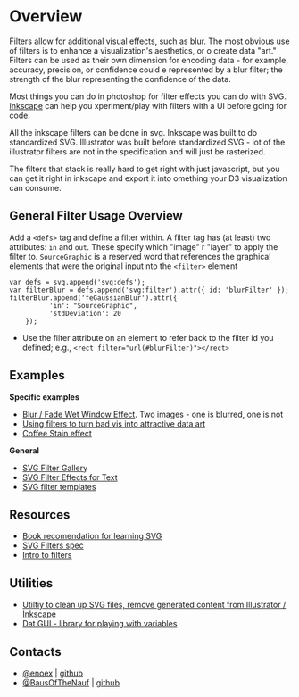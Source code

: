 # Overview
 Filters allow for additional visual effects, such as blur. The most obvious use of filters is to enhance a visualization's aesthetics, or o create data "art." Filters can be used as their own dimension for encoding data - for example, accuracy, precision, or confidence could e represented by a blur filter; the strength of the blur representing the confidence of the data.
 
 Most things you can do in photoshop for filter effects you can do with SVG. [Inkscape](http://www.inkscape.org/en/) can help you xperiment/play with filters with a UI before going for code.
 
 
 All the inkscape filters can be done in svg. Inkscape was built to do standardized SVG.  Illustrator was built before standardized SVG -  lot of the illustrator filters are not in the specification and will just be rasterized.
 
 
 The filters that stack is really hard to get right with just javascript, but you can get it right in inkscape and export it into omething your D3 visualization can consume.
 
## General Filter Usage Overview
 
Add a `<defs>` tag and define a filter within. A filter tag has (at least) two attributes: `in` and `out`. These specify which "image" r "layer" to apply the filter to. `SourceGraphic` is a reserved word that references the graphical elements that were the original input nto the `<filter>` element
 
 ```
 var defs = svg.append('svg:defs');
 var filterBlur = defs.append('svg:filter').attr({ id: 'blurFilter' });
 filterBlur.append('feGaussianBlur').attr({
           'in': "SourceGraphic",
           'stdDeviation': 20
     });
 ```
 
 * Use the filter attribute on an element to refer back to the filter id you defined; e.g., `<rect filter="url(#blurFilter)"></rect>`
 
## Examples
 **Specific examples**
 
 * [Blur / Fade Wet Window Effect](http://bl.ocks.org/enoex/9626212). Two images - one is blurred, one is not 
 * [Using filters to turn bad vis into attractive data art](http://guildwars2viz.com/)
 * [Coffee Stain effect](https://dl.dropboxusercontent.com/u/55434504/CoffeeStain_collection.svg)
 
 **General**
 
 * [SVG Filter Gallery](https://dl.dropboxusercontent.com/u/55434504/SVG_Gallery.html)
 * [SVG Filter Effects for Text](https://dl.dropboxusercontent.com/u/55434504/text_effects1.svg)
 * [SVG filter templates](https://github.com/roundrobin/d3-svg-filter-templates)
 
 
## Resources
 * [Book recomendation for learning SVG](http://commons.oreilly.com/wiki/index.php/SVG_Essentials)
 * [SVG Filters spec](http://www.w3.org/TR/SVG11/filters.html)
 * [Intro to filters](http://www.w3schools.com/svg/svg_filters_intro.asp)
 
## Utilities
 
 * [Utiltiy to clean up SVG files, remove generated content from Illustrator / Inkscape](https://github.com/svg/svgo)
 * [Dat GUI - library for playing with variables](https://code.google.com/p/dat-gui/)
 
## Contacts
 * [@enoex](https://twitter.com/enoex) | [github](https://twitter.com/enoex)
 * [@BausOfTheNauf](https://twitter.com/bausofthenauf) | [github](https://github.com/roundrobin)
